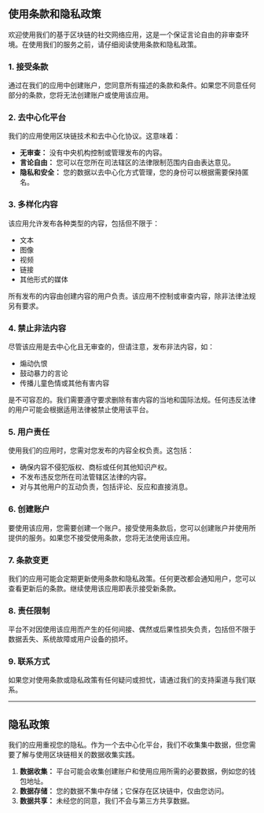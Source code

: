 
## 使用条款和隐私政策

欢迎使用我们的基于区块链的社交网络应用，这是一个保证言论自由的非审查环境。在使用我们的服务之前，请仔细阅读使用条款和隐私政策。

### 1. 接受条款

通过在我们的应用中创建账户，您同意所有描述的条款和条件。如果您不同意任何部分的条款，您将无法创建账户或使用该应用。

### 2. 去中心化平台

我们的应用使用区块链技术和去中心化协议。这意味着：

- **无审查：** 没有中央机构控制或管理发布的内容。
- **言论自由：** 您可以在您所在司法辖区的法律限制范围内自由表达意见。
- **隐私和安全：** 您的数据以去中心化方式管理，您的身份可以根据需要保持匿名。

### 3. 多样化内容

该应用允许发布各种类型的内容，包括但不限于：

- 文本
- 图像
- 视频
- 链接
- 其他形式的媒体

所有发布的内容由创建内容的用户负责。该应用不控制或审查内容，除非法律法规另有要求。

### 4. 禁止非法内容

尽管该应用是去中心化且无审查的，但请注意，发布非法内容，如：

- 煽动仇恨
- 鼓动暴力的言论
- 传播儿童色情或其他有害内容

是不可容忍的。我们需要遵守要求删除有害内容的当地和国际法规。任何违反法律的用户可能会根据适用法律被禁止使用该平台。

### 5. 用户责任

使用我们的应用时，您需对您发布的内容全权负责。这包括：

- 确保内容不侵犯版权、商标或任何其他知识产权。
- 不发布违反您所在司法管辖区法律的内容。
- 对与其他用户的互动负责，包括评论、反应和直接消息。

### 6. 创建账户

要使用该应用，您需要创建一个账户。接受使用条款后，您可以创建账户并使用所提供的服务。如果您不接受使用条款，您将无法使用该应用。

### 7. 条款变更

我们的应用可能会定期更新使用条款和隐私政策。任何更改都会通知用户，您可以查看更新后的条款。继续使用该应用即表示接受新条款。

### 8. 责任限制

平台不对因使用该应用而产生的任何间接、偶然或后果性损失负责，包括但不限于数据丢失、系统故障或用户设备的损坏。

### 9. 联系方式

如果您对使用条款或隐私政策有任何疑问或担忧，请通过我们的支持渠道与我们联系。

---

## 隐私政策

我们的应用重视您的隐私。作为一个去中心化平台，我们不收集集中数据，但您需要了解与使用区块链相关的数据收集实践。

1. **数据收集：** 平台可能会收集创建账户和使用应用所需的必要数据，例如您的钱包地址。
2. **数据存储：** 您的数据不集中存储；它保存在区块链中，仅由您访问。
3. **数据共享：** 未经您的同意，我们不会与第三方共享数据。
